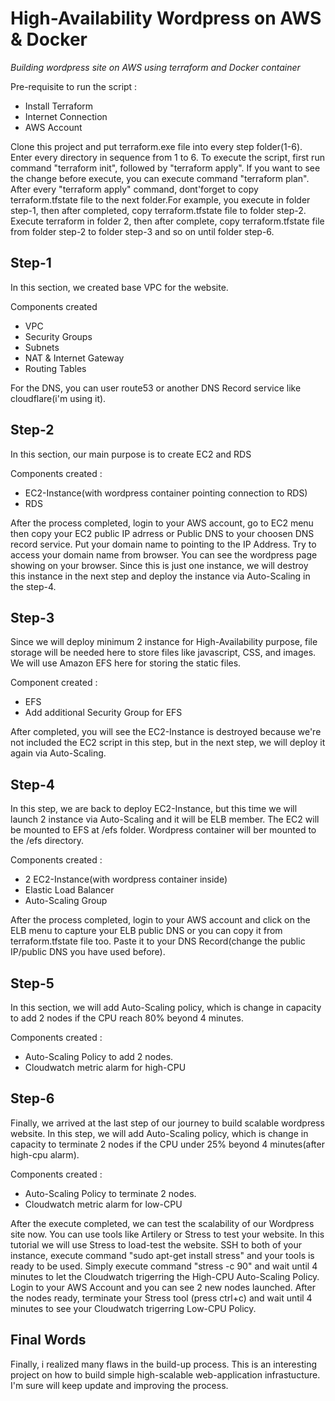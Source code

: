 # High-Availability Wordpress on AWS & Docker

_Building wordpress site on AWS using terraform and Docker container_


Pre-requisite to run the script :
- Install Terraform
- Internet Connection
- AWS Account

Clone this project and put terraform.exe file into every step folder(1-6). Enter every directory in sequence from 1 to 6. To execute the script, first run command "terraform init", followed by "terraform apply". If you want to see the change before execute, you can execute command "terraform plan". After every "terraform apply" command, dont'forget to copy terraform.tfstate file to the next folder.For example, you execute in folder step-1, then after completed, copy terraform.tfstate file to folder step-2. Execute terraform in folder 2, then after complete, copy terraform.tfstate file from folder step-2 to folder step-3 and so on until folder step-6.


**Step-1**
----------
In this section, we created base VPC for the website.

Components created
- VPC
- Security Groups
- Subnets
- NAT & Internet Gateway
- Routing Tables

For the DNS, you can user route53 or another DNS Record service like cloudflare(i'm using it).

**Step-2**
-------------
In this section, our main purpose is to create EC2 and RDS

Components created :
- EC2-Instance(with wordpress container pointing connection to RDS)
- RDS 

After the process completed, login to your AWS account, go to EC2 menu then copy your EC2 public IP adrress or Public DNS to your choosen DNS record service. Put your domain name to pointing to the IP Address. Try to access your domain name from browser. You can see the wordpress page showing on your browser. Since this is just one instance, we will destroy this instance in the next step and deploy the instance via Auto-Scaling in the step-4.

**Step-3**
----------
Since we will deploy minimum 2 instance for High-Availability purpose, file storage will be needed here to store files like javascript, CSS, and images. We will use Amazon EFS here for storing the static files.

Component created :
- EFS
- Add additional Security Group for EFS

After completed, you will see the EC2-Instance is destroyed because we're not included the EC2 script in this step, but in the next step, we will deploy it again via Auto-Scaling.

**Step-4**
----------
In this step, we are back to deploy EC2-Instance, but this time we will launch 2 instance via Auto-Scaling and it will be ELB member. The EC2 will be mounted to EFS at /efs folder. Wordpress container will ber mounted to the /efs directory.

Components created :
- 2 EC2-Instance(with wordpress container inside)
- Elastic Load Balancer
- Auto-Scaling Group

After the process completed, login to your AWS account and click on the ELB menu to capture your ELB public DNS or you can copy it from terraform.tfstate file too. Paste it to your DNS Record(change the public IP/public DNS you have used before).

**Step-5**
----------
In this section, we will add Auto-Scaling policy, which is change in capacity to add 2 nodes if the CPU reach 80% beyond 4 minutes.

Components created :
- Auto-Scaling Policy to add 2 nodes.
- Cloudwatch metric alarm for high-CPU

**Step-6**
----------
Finally, we arrived at the last step of our journey to build scalable wordpress website. In this step, we will add Auto-Scaling policy, which is change in capacity to terminate 2 nodes if the CPU under 25% beyond 4 minutes(after high-cpu alarm).

Components created :
- Auto-Scaling Policy to terminate 2 nodes.
- Cloudwatch metric alarm for low-CPU

After the execute completed, we can test the scalability of our Wordpress site now. You can use tools like Artilery or Stress to test your website. In this tutorial we will use Stress to load-test the website. SSH to both of your instance, execute command "sudo apt-get install stress" and your tools is ready to be used. Simply execute command "stress -c 90" and wait until 4 minutes to let the Cloudwatch trigerring the High-CPU Auto-Scaling Policy. Login to your AWS Account and you can see 2 new nodes launched. After the nodes ready, terminate your Stress tool (press ctrl+c) and wait until 4 minutes to see your Cloudwatch trigerring Low-CPU Policy.
            
 **Final Words**
 ---------------
Finally, i realized many flaws in the build-up process. This is an interesting project on how to build simple high-scalable web-application infrastucture. I'm sure will keep update and improving the process.
